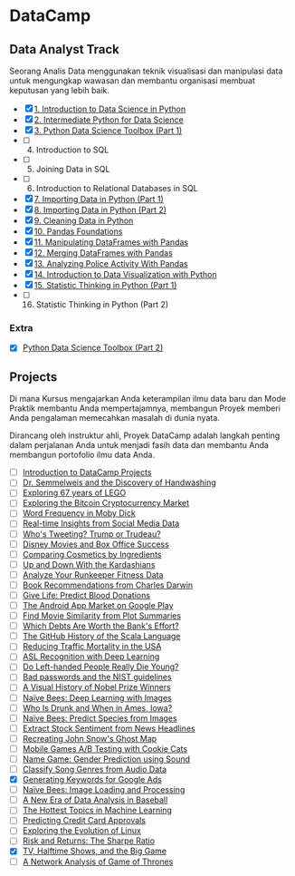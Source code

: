 # DataCamp

## Data Analyst Track

Seorang Analis Data menggunakan teknik visualisasi dan manipulasi data untuk mengungkap wawasan dan membantu organisasi membuat keputusan yang lebih baik.

- [x] [1.  Introduction to Data Science in Python](https://github.com/tommypratama/datacamp/tree/master/Introduction%20to%20Python)
- [x] [2.  Intermediate Python for Data Science](https://github.com/tommypratama/datacamp/tree/master/Intermediate%20Python%20for%20Data%20Science)
- [x] [3.  Python Data Science Toolbox (Part 1)](https://github.com/tommypratama/datacamp/tree/master/Python%20Data%20Science%20Toolbox%20(Part%201))
- [ ] 4.  Introduction to SQL
- [ ] 5.  Joining Data in SQL
- [ ] 6.  Introduction to Relational Databases in SQL
- [x] [7.  Importing Data in Python (Part 1)](https://github.com/tommypratama/datacamp/tree/master/Python%20Data%20Science%20Toolbox%20(Part%201))
- [x] [8.  Importing Data in Python (Part 2)](https://github.com/tommypratama/datacamp/tree/master/Importing%20Data%20in%20Python%20(Part%202))
- [x] [9.  Cleaning Data in Python](https://github.com/tommypratama/datacamp/tree/master/Cleaning%20Data%20in%20Python)
- [x] [10. Pandas Foundations](https://github.com/tommypratama/datacamp/tree/master/Pandas%20Foundations)
- [x] [11. Manipulating DataFrames with Pandas](https://github.com/tommypratama/datacamp/tree/master/Manipulating%20DataFrames%20with%20pandas)
- [x] [12. Merging DataFrames with Pandas](https://github.com/tommypratama/datacamp/tree/master/Merging%20DataFrames%20with%20pandas)
- [x] [13. Analyzing Police Activity With Pandas](https://github.com/tommypratama/datacamp/tree/master/Analyzing%20Police%20Activity%20with%20pandas)
- [x] [14. Introduction to Data Visualization with Python](https://github.com/tommypratama/datacamp/tree/master/Introduction%20to%20Data%20Visualization%20in%20Python)
- [x] [15. Statistic Thinking in Python (Part 1)](https://github.com/tommypratama/datacamp/tree/master/Statistical%20Thinking%20in%20Python%20(Part%201))
- [ ] 16. Statistic Thinking in Python (Part 2)

### Extra

- [x] [Python Data Science Toolbox (Part 2)](https://github.com/tommypratama/datacamp/tree/master/Python%20Data%20Science%20Toolbox%20(Part%202))

## Projects

Di mana Kursus mengajarkan Anda keterampilan ilmu data baru dan Mode Praktik membantu Anda mempertajamnya, membangun Proyek memberi Anda pengalaman memecahkan masalah di dunia nyata.

Dirancang oleh instruktur ahli, Proyek DataCamp adalah langkah penting dalam perjalanan Anda untuk menjadi fasih data dan membantu Anda membangun portofolio ilmu data Anda.

- [ ] [Introduction to DataCamp Projects](https://www.datacamp.com/projects/33)
- [ ] [Dr. Semmelweis and the Discovery of Handwashing](https://www.datacamp.com/projects/20)
- [ ] [Exploring 67 years of LEGO](https://www.datacamp.com/projects/10)
- [ ] [Exploring the Bitcoin Cryptocurrency Market](https://www.datacamp.com/projects/82)
- [ ] [Word Frequency in Moby Dick](https://www.datacamp.com/projects/38)
- [ ] [Real-time Insights from Social Media Data](https://www.datacamp.com/projects/760)
- [ ] [Who's Tweeting? Trump or Trudeau?](https://www.datacamp.com/projects/467)
- [ ] [Disney Movies and Box Office Success](https://www.datacamp.com/projects/740)
- [ ] [Comparing Cosmetics by Ingredients](https://www.datacamp.com/projects/695)
- [ ] [Up and Down With the Kardashians](https://www.datacamp.com/projects/538)
- [ ] [Analyze Your Runkeeper Fitness Data](https://www.datacamp.com/projects/727)
- [ ] [Book Recommendations from Charles Darwin](https://www.datacamp.com/projects/607)
- [ ] [Give Life: Predict Blood Donations](https://www.datacamp.com/projects/646)
- [ ] [The Android App Market on Google Play](https://www.datacamp.com/projects/619)
- [ ] [Find Movie Similarity from Plot Summaries](https://www.datacamp.com/projects/648)
- [ ] [Which Debts Are Worth the Bank's Effort?](https://www.datacamp.com/projects/504)
- [ ] [The GitHub History of the Scala Language](https://www.datacamp.com/projects/163)
- [ ] [Reducing Traffic Mortality in the USA](https://www.datacamp.com/projects/462)
- [ ] [ASL Recognition with Deep Learning](https://www.datacamp.com/projects/509)
- [ ] [Do Left-handed People Really Die Young?](https://www.datacamp.com/projects/479)
- [ ] [Bad passwords and the NIST guidelines](https://www.datacamp.com/projects/141)
- [ ] [A Visual History of Nobel Prize Winners](https://www.datacamp.com/projects/441)
- [ ] [Naïve Bees: Deep Learning with Images](https://www.datacamp.com/projects/555)
- [ ] [Who Is Drunk and When in Ames, Iowa?](https://www.datacamp.com/projects/475)
- [ ] [Naïve Bees: Predict Species from Images](https://www.datacamp.com/projects/412)
- [ ] [Extract Stock Sentiment from News Headlines](https://www.datacamp.com/projects/611)
- [ ] [Recreating John Snow's Ghost Map](https://www.datacamp.com/projects/132)
- [ ] [Mobile Games A/B Testing with Cookie Cats](https://www.datacamp.com/projects/184)
- [ ] [Name Game: Gender Prediction using Sound](https://www.datacamp.com/projects/97)
- [ ] [Classify Song Genres from Audio Data](https://www.datacamp.com/projects/449)
- [x] [Generating Keywords for Google Ads](https://www.datacamp.com/projects/400)
- [ ] [Naïve Bees: Image Loading and Processing](https://www.datacamp.com/projects/374)
- [ ] [A New Era of Data Analysis in Baseball](https://www.datacamp.com/projects/250)
- [ ] [The Hottest Topics in Machine Learning](https://www.datacamp.com/projects/158)
- [ ] [Predicting Credit Card Approvals](https://www.datacamp.com/projects/558)
- [ ] [Exploring the Evolution of Linux](https://www.datacamp.com/projects/111)
- [ ] [Risk and Returns: The Sharpe Ratio](https://www.datacamp.com/projects/66)
- [x] [TV, Halftime Shows, and the Big Game](https://www.datacamp.com/projects/684)
- [ ] [A Network Analysis of Game of Thrones](https://www.datacamp.com/projects/76)